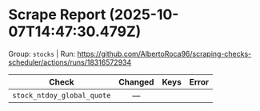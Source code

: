 # Scrape Report (2025-10-07T14:47:30.479Z)

Group: `stocks`  |  Run: https://github.com/AlbertoRoca96/scraping-checks-scheduler/actions/runs/18316572934

| Check | Changed | Keys | Error |
|---|:---:|:--|:--|
| `stock_ntdoy_global_quote` | — |  |  |
